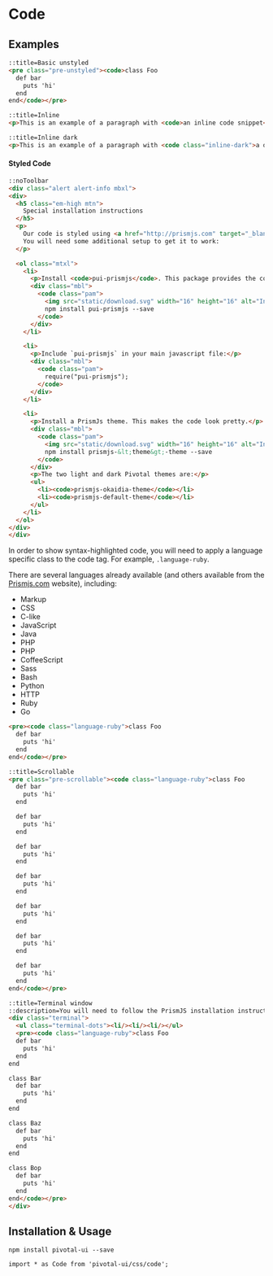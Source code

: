 # Code

## Examples

```html
::title=Basic unstyled
<pre class="pre-unstyled"><code>class Foo
  def bar
    puts 'hi'
  end
end</code></pre>
```

```html
::title=Inline
<p>This is an example of a paragraph with <code>an inline code snippet</code> within it.</p>
```

```html
::title=Inline dark
<p>This is an example of a paragraph with <code class="inline-dark">a dark inline code snippet</code> within it.</p>
```

#### Styled Code
```html
::noToolbar
<div class="alert alert-info mbxl">
<div>
  <h5 class="em-high mtn">
    Special installation instructions
  </h5>
  <p>
    Our code is styled using <a href="http://prismjs.com" target="_blank">PrismJS</a>.
    You will need some additional setup to get it to work:
  </p>

  <ol class="mtxl">
    <li>
      <p>Install <code>pui-prismjs</code>. This package provides the code parsing magic.</p>
      <div class="mbl">
        <code class="pam">
          <img src="static/download.svg" width="16" height="16" alt="Install Prismjs"/>
          npm install pui-prismjs --save
        </code>
      </div>
    </li>

    <li>
      <p>Include `pui-prismjs` in your main javascript file:</p>
      <div class="mbl">
        <code class="pam">
          require("pui-prismjs");
        </code>
      </div>
    </li>

    <li>
      <p>Install a PrismJs theme. This makes the code look pretty.</p>
      <div class="mbl">
        <code class="pam">
          <img src="static/download.svg" width="16" height="16" alt="Install Prismjs"/>
          npm install prismjs-&lt;theme&gt;-theme --save
        </code>
      </div>
      <p>The two light and dark Pivotal themes are:</p>
      <ul>
        <li><code>prismjs-okaidia-theme</code></li>
        <li><code>prismjs-default-theme</code></li>
      </ul>
    </li>
  </ol>
</div>
</div>
```


In order to show syntax-highlighted code, you will need to apply a language specific class to the code tag. For example, `.language-ruby`.

There are several languages already available (and others available from the [Prismjs.com](http://prismjs.com
) website), including:

* Markup
* CSS
* C-like
* JavaScript
* Java
* PHP
* PHP
* CoffeeScript
* Sass
* Bash
* Python
* HTTP
* Ruby
* Go


```html
<pre><code class="language-ruby">class Foo
  def bar
    puts 'hi'
  end
end</code></pre>
```

```html
::title=Scrollable
<pre class="pre-scrollable"><code class="language-ruby">class Foo
  def bar
    puts 'hi'
  end

  def bar
    puts 'hi'
  end

  def bar
    puts 'hi'
  end

  def bar
    puts 'hi'
  end

  def bar
    puts 'hi'
  end

  def bar
    puts 'hi'
  end

  def bar
    puts 'hi'
  end
end</code></pre>
```

```html
::title=Terminal window
::description=You will need to follow the PrismJS installation instructions in the <a href="#code_styled">styled code</a> section.
<div class="terminal">
  <ul class="terminal-dots"><li/><li/><li/></ul>
  <pre><code class="language-ruby">class Foo
  def bar
    puts 'hi'
  end
end

class Bar
  def bar
    puts 'hi'
  end
end

class Baz
  def bar
    puts 'hi'
  end
end

class Bop
  def bar
    puts 'hi'
  end
end</code></pre>
</div>

```

## Installation & Usage

`npm install pivotal-ui --save`

`import * as Code from 'pivotal-ui/css/code';`